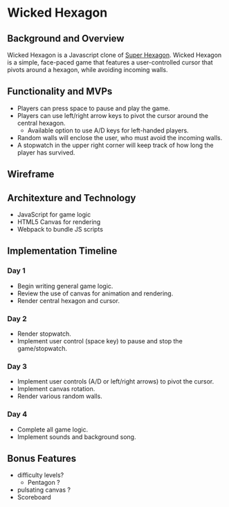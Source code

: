 # Wicked Hexagon

## Background and Overview
Wicked Hexagon is a Javascript clone of [Super Hexagon](https://superhexagon.com/). Wicked Hexagon is a simple, face-paced game that features a user-controlled cursor that pivots around a hexagon, while avoiding incoming walls. 

## Functionality and MVPs
- Players can press space to pause and play the game.
- Players can use left/right arrow keys to pivot the cursor around the central hexagon.
  - Available option to use A/D keys for left-handed players.
- Random walls will enclose the user, who must avoid the incoming walls.
- A stopwatch in the upper right corner will keep track of how long the player has survived.

## Wireframe

## Architexture and Technology
- JavaScript for game logic
- HTML5 Canvas for rendering
- Webpack to bundle JS scripts

## Implementation Timeline 
### Day 1
- Begin writing general game logic.
- Review the use of canvas for animation and rendering.
- Render central hexagon and cursor.
### Day 2
- Render stopwatch.
- Implement user control (space key) to pause and stop the game/stopwatch.
### Day 3
- Implement user controls (A/D or left/right arrows) to pivot the cursor.
- Implement canvas rotation.
- Render various random walls.
### Day 4
- Complete all game logic.
- Implement sounds and background song.

## Bonus Features
- difficulty levels?
  - Pentagon ? 
- pulsating canvas ?
- Scoreboard